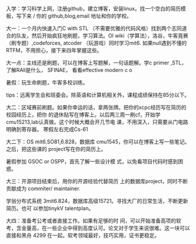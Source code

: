 入学：学习科学上网，注册github，建立博客，安装linux。找一个空白的简历模板，写下来 / 你的
github,blog,email 地址和你的学校。

大一：一个月内快速入门C with STL （不需要优雅的代码风格）找到两个志同道合的队友，然后开始疯狂地刷题，学习算法。OI wiki（学算法），洛谷，牛客竟赛（刷专题）,codeforces, atcoder （玩游戏）同时学习mit6. 如果null遇到不懂的RTFM，不用担心，接下来四年掌握这些。

大一点：主线还是刷题，可以在博客上写题解，一句话题解。学c primer ,STL，了解RAll是什么，
SFINAE， 看看effective modern c o

暑假：玩生命刷题，牛客多校训练。

tips：远离学生会和班委会。除英语和计算机相关外，课程成绩保持在85分以下。

大二：区域赛前刷题。如果你幸运的话，拿两张牌。把你的xcpc经历写在简历的校园经历上，把你
的退休贴写在博客上。以后两三周一刷cf，开始学cmu15213,lab认真做。这个时候大概会开几节电
课，不用深入，只需要从门电路明确到寄存器。
寒假左右完成Cs-61

大二下：OS mit6.SO81,6.828，数据库
cmu1545，你可以在博客上写一些笔记。之后，把这些课的 project写在你的简历上。

暑假参加 GSOC or OSPP，首先了解一些设计模
式，以免看项目代码时感到困惑。

大三：开源项目结束后，用你的开源经验代替简历
上的数据库project，同时不断贡献成为 commiter/
maintainer.

学翁分布式系统 3mit6.824，数据库高级15721。寻找大厂的日常生活，不断更新简历。也可
以参加tinykV talentplan。

大四：准备考公考或者直接工作。如果有足够的时
间，可以开始准备高项的软考，含金量高，在一些企业中得到高度认可。论文对于学生来说很难。这一块可以直接和黑舟 4299 在一起。软考领域最好，技巧实用，证书更稳定。